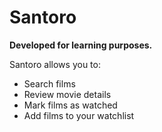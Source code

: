 # Santoro

**Developed for learning purposes.**

Santoro allows you to:

- Search films
- Review movie details
- Mark films as watched
- Add films to your watchlist
